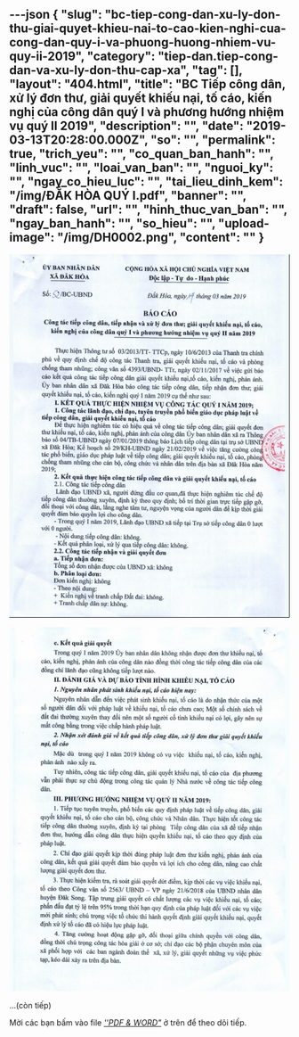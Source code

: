 ---json
{
    "slug": "bc-tiep-cong-dan-xu-ly-don-thu-giai-quyet-khieu-nai-to-cao-kien-nghi-cua-cong-dan-quy-i-va-phuong-huong-nhiem-vu-quy-ii-2019",
    "category": "tiep-dan.tiep-cong-dan-va-xu-ly-don-thu-cap-xa",
    "tag": [],
    "layout": "404.html",
    "title": "BC Tiếp công dân, xử lý đơn thư, giải quyết khiếu nại, tố cáo, kiến nghị của công dân quý I và phương hướng nhiệm vụ quý II 2019",
    "description": "",
    "date": "2019-03-13T20:28:00.000Z",
    "so": "",
    "permalink": true,
    "trich_yeu": "",
    "co_quan_ban_hanh": "",
    "linh_vuc": "",
    "loai_van_ban": "",
    "nguoi_ky": "",
    "ngay_co_hieu_luc": "",
    "tai_lieu_dinh_kem": "/img/ĐẮK HÒA QUÝ I.pdf",
    "banner": "",
    "draft": false,
    "url": "",
    "hinh_thuc_van_ban": "",
    "ngay_ban_hanh": "",
    "so_hieu": "",
    "upload-image": "/img/DH0002.png",
    "__content__": ""
}
---
<p><img alt="" src="/img/DH0001.png" /></p>

<p><img alt="" src="/img/DH0002.png" /></p>

<p>&hellip;(c&ograve;n tiếp)</p>

<p>Mời c&aacute;c bạn&nbsp;bấm v&agrave;o file&nbsp;<u><em>&#39;&#39;PDF &amp; WORD&quot;</em></u>&nbsp;ở tr&ecirc;n để theo d&otilde;i tiếp.</p>